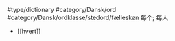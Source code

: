 #type/dictionary #category/Dansk/ord 
#category/Dansk/ordklasse/stedord/fælleskøn 每个; 每人
- [[hvert]]